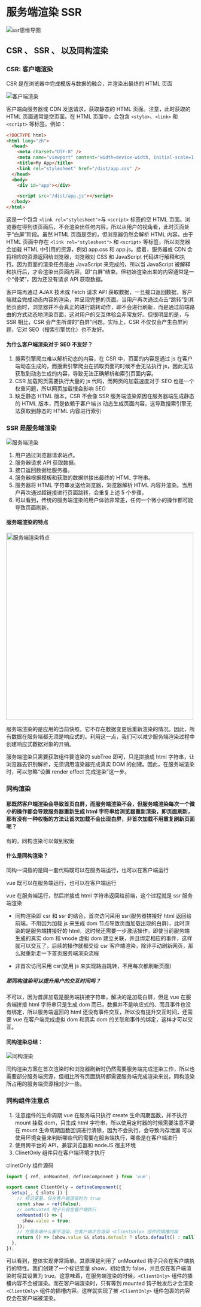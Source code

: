 # 服务端渲染 SSR

<img src="/img/vue/ssr思维导图.webp" alt="ssr思维导图"  />

## CSR 、 SSR 、 以及同构渲染

### CSR: 客户端渲染

CSR 是在浏览器中完成模版与数据的融合，并渲染出最终的 HTML 页面

<img src="/img/vue/客户端渲染.webp" alt="客户端渲染"  />

客户端向服务器或 CDN 发送请求，获取静态的 HTML 页面。注意，此时获取的 HTML 页面通常是空页面。在 HTML 页面中，会包含 `<style>`、`<link>` 和`<script>` 等标签。例如：

```html
<!DOCTYPE html>
<html lang="zh">
  <head>
    <meta charset="UTF-8" />
    <meta name="viewport" content="width=device-width, initial-scale=1.0" />
    <title>My App</title>
    <link rel="stylesheet" href="/dist/app.css" />
  </head>
  <body>
    <div id="app"></div>

    <script src="/dist/app.js"></script>
  </body>
</html>
```

这是一个包含 `<link rel="stylesheet">`与 `<script>` 标签的空 HTML 页面。浏览器在得到该页面后，不会渲染出任何内容，所以从用户的视角看，此时页面处于“白屏”阶段。虽然 HTML 页面是空的，但浏览器仍然会解析 HTML 内容。由于 HTML 页面中存在 `<link rel="stylesheet">` 和 `<script>` 等标签，所以浏览器会加载 HTML 中引用的资源，例如 app.css 和 app.js。接着，服务器或 CDN 会将相应的资源返回给浏览器，浏览器对 CSS 和 JavaScript 代码进行解释和执行。因为页面的渲染任务是由 JavaScript 来完成的，所以当 JavaScript 被解释和执行后，才会渲染出页面内容，即“白屏”结束。但初始渲染出来的内容通常是一个“骨架”，因为还没有请求 API 获取数据。

客户端再通过 AJAX 技术或 Fetch 请求 API 获取数据，一旦接口返回数据，客户端就会完成动态内容的渲染，并呈现完整的页面。当用户再次通过点击“跳转”到其他页面时，浏览器并不会真正的进行跳转动作，即不会进行刷新，而是通过前端路由的方式动态地渲染页面，这对用户的交互体验会非常友好。但很明显的是，与 SSR 相比，CSR 会产生所谓的“白屏”问题。实际上，CSR 不仅仅会产生白屏问题，它对 SEO（搜索引擎优化）也不友好。

#### 为什么客户端渲染对于 SEO 不友好？

1. 搜索引擎爬虫难以解析动态的内容，在 CSR 中，页面的内容是通过 js 在客户端动态生成的，而搜索引擎爬虫在抓取页面的时候不会无法执行 js，因此无法获取到动态生成的内容，导致无法正确解析和索引页面内容。
2. CSR 加载网页需要执行大量的 js 代码，而网页的加载速度对于 SEO 也是一个权重问题，所以网页加载慢会影响 SEO
3. 缺乏静态 HTML 版本，CSR 不会像 SSR 服务端渲染原因在服务器端生成静态的 HTML 版本，而是依赖于客户端 js 动态生成页面内容，这导致搜索引擎无法获取到静态的 HTML 内容进行索引

### SSR 是服务端渲染

<img src="/img/vue/服务端渲染.webp" alt="服务端渲染"  />

1.  用户通过浏览器请求站点。
2.  服务器请求 API 获取数据。
3.  接口返回数据给服务器。
4.  服务器根据模板和获取的数据拼接出最终的 HTML 字符串。
5.  服务器将 HTML 字符串发送给浏览器，浏览器解析 HTML 内容并渲染。当用户再次通过超链接进行页面跳转，会重复上述 5 个步骤。
6.  可以看到，传统的服务端渲染的用户体验非常差，任何一个微小的操作都可能导致页面刷新。

#### 服务端渲染的特点

<img src="/img/vue/服务端渲染特点.webp" width='500px' alt="服务端渲染特点"  />

服务端渲染的是应用的当前快照，它不存在数据变更后重新渲染的情况。因此，所有数据在服务端都无须是响应式的。利用这一点，我们可以减少服务端渲染过程中创建响应式数据对象的开销。

服务端渲染只需要获取组件要渲染的 subTree 即可，只是拼接成 html 字符串，让浏览器去识别解析，无须调用渲染器完成真实 DOM 的创建。因此，在服务端渲染时，可以忽略“设置 render effect 完成渲染”这一步。

### 同构渲染

#### 那既然客户端渲染会导致首页白屏，而服务端渲染不会，但服务端渲染每次一个微小的操作都会导致服务器重新生成 html 字符串给浏览器重新渲染，即页面刷新，那有没有一种权衡的方法让首次加载不会出现白屏，非首次加载不用重复刷新页面呢？

有的，同构渲染可以做到权衡

#### 什么是同构渲染？

同构一词指的是同一套代码既可以在服务端运行，也可以在客户端运行

vue 既可以在服务端运行，也可以在客户端运行

vue 在服务端运行，然后拼接成 html 字符串返回给前端，这个过程就是 ssr 服务端渲染

- 同构渲染即 csr 和 ssr 的结合，首次访问采用 ssr(服务器拼接好 html 返回给前端，不用因为加载 js 来生成 dom 节点导致页面加载出现的白屏)，此时渲染的是服务端拼接好的 html，这时候还需要一步激活操作，即使当前服务端生成的真实 dom 和 vnode 虚拟 dom 建立关联，并且绑定相应的事件，这样就可以交互了，后续的操作就都交给 csr 客户端渲染，除非手动刷新网页，那么就重新走一下首页服务端渲染流程

- 非首次访问采用 csr(使用 js 来实现路由跳转，不用每次都刷新页面)

##### 那同构渲染可以提升用户的交互时间吗？

不可以，因为首屏加载是服务端拼接字符串，解决的是加载白屏，但是 vue 在服务端拼接 html 字符串只是生成 dom 而已，数据并不是响应式的、而且事件也没有绑定，所以服务端返回的 html 还没有事件交互，所以没有提升交互时间，还需要 vue 在客户端完成虚拟 dom 和真实 dom 的关联和事件的绑定，这样才可以交互。

#### 同构渲染总结：

<img src="/img/vue/同构渲染.webp" alt="同构渲染"  />

同构渲染方案在首次渲染时和浏览器刷新时仍然需要服务端完成渲染工作，所以也需要部分服务端资源，但相比所有页面跳转都需要服务端完成渲染来说，同构渲染所占用的服务端资源相对少一些。

### 同构组件注意点

1. 注意组件的生命周期
   vue 在服务端只执行 create 生命周期函数，并不执行 mount 挂载 dom，只生成 html 字符串，所以使用定时器的时候需要注意不要在 mount 生命周期函数回调进行清除，因为不会执行，会导致内存泄漏
   可以使用环境变量来判断哪些代码需要在服务端执行，哪些是在客户端进行
2. 使用跨平台的 API，兼容浏览器和 nodeJS 宿主环境
3. ClinetOnly 组件只在客户端环境才执行

clinetOnly 组件源码

```js
import { ref, onMounted, defineComponent } from 'vue';

export const ClientOnly = defineComponent({
  setup(_, { slots }) {
    // 标记变量，仅在客户端渲染时为 true
    const show = ref(false);
    // onMounted 钩子只会在客户端执行
    onMounted(() => {
      show.value = true;
    });
    // 在服务端什么都不渲染，在客户端才会渲染 <ClientOnly> 组件的插槽内容
    return () => (show.value && slots.default ? slots.default() : null);
  },
});
```

可以看到，整体实现非常简单。其原理是利用了 onMounted 钩子只会在客户端执行的特性。我们创建了一个标记变量 show，初始值为 false，并且仅在客户端渲染时将其设置为 true。这意味着，在服务端渲染的时候，`<ClientOnly>` 组件的插槽内容不会被渲染。而在客户端渲染时，只有等到 mounted 钩子触发后才会渲染 `<ClientOnly>` 组件的插槽内容。这样就实现了被 `<ClientOnly>` 组件包裹的内容仅会在客户端被渲染。

